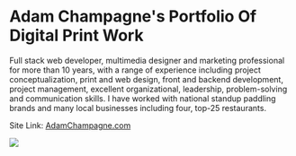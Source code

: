 # Adam Champagne's Portfolio Of Digital Print Work
Full stack web developer, multimedia designer and marketing professional for more than 10 years, with a range of experience including project conceptualization, print and web design, front and backend development, project management, excellent organizational, leadership, problem-solving and communication skills. I have worked with national standup paddling brands and many local businesses including four, top-25 restaurants.

Site Link: <a href="http://adamchampagne.com/">AdamChampagne.com</a>

<img src="https://github.com/acbrent25/adamchampagne/blob/master/ktBlfmJJhu.gif?raw=true">
